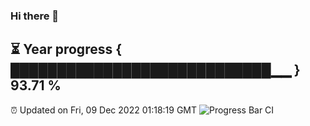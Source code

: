 ### Hi there 👋
⏳ Year progress { ████████████████████████████▁▁ } 93.71 %
---
⏰ Updated on Fri, 09 Dec 2022 01:18:19 GMT
![Progress Bar CI](https://github.com/liununu/liununu/workflows/Progress%20Bar%20CI/badge.svg)
